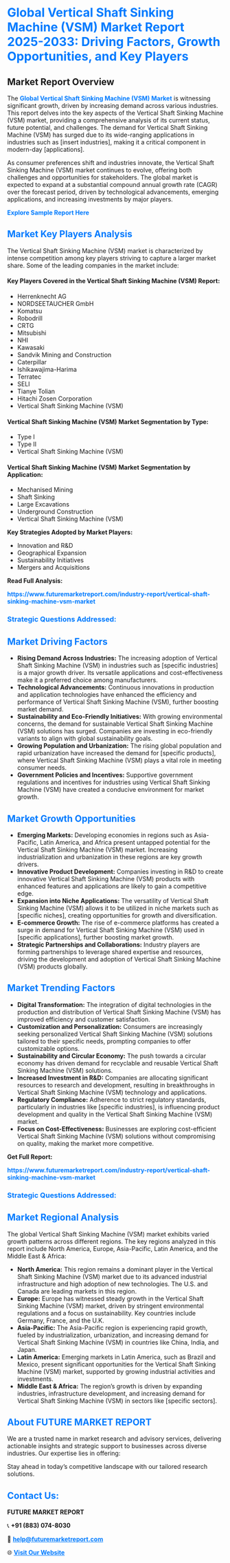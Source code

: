 <h1 style="color: #007BFF;">Global Vertical Shaft Sinking Machine (VSM) Market Report 2025-2033: Driving Factors, Growth Opportunities, and Key Players</h1>

<section id="overview">
<h2>Market Report Overview</h2>
<p>The <a href="https://www.futuremarketreport.com/industry-report/vertical-shaft-sinking-machine-vsm-market" style="color: #007BFF; text-decoration: none;"><strong>Global Vertical Shaft Sinking Machine (VSM) Market</strong></a> is witnessing significant growth, driven by increasing demand across various industries. This report delves into the key aspects of the Vertical Shaft Sinking Machine (VSM) market, providing a comprehensive analysis of its current status, future potential, and challenges. The demand for Vertical Shaft Sinking Machine (VSM) has surged due to its wide-ranging applications in industries such as [insert industries], making it a critical component in modern-day [applications].</p>
<p>As consumer preferences shift and industries innovate, the Vertical Shaft Sinking Machine (VSM) market continues to evolve, offering both challenges and opportunities for stakeholders. The global market is expected to expand at a substantial compound annual growth rate (CAGR) over the forecast period, driven by technological advancements, emerging applications, and increasing investments by major players.</p>
</section>

<section id="overview">
<p><a href="https://www.futuremarketreport.com/request-sample/reportId=101423" style="color: #007BFF; text-decoration: none;"><strong>Explore Sample Report Here</strong></a></p>
</section>

<section id="key-players">
<h2 style="color: #007BFF;">Market Key Players Analysis</h2>
<p>The Vertical Shaft Sinking Machine (VSM) market is characterized by intense competition among key players striving to capture a larger market share. Some of the leading companies in the market include:</p>
<h4>Key Players Covered in the Vertical Shaft Sinking Machine (VSM) Report:</h4>
<ul><li>Herrenknecht AG</li><li>NORDSEETAUCHER GmbH</li><li>Komatsu</li><li>Robodrill</li><li>CRTG</li><li>Mitsubishi</li><li>NHI</li><li>Kawasaki</li><li>Sandvik Mining and Construction</li><li>Caterpillar</li><li>Ishikawajima-Harima</li><li>Terratec</li><li>SELI</li><li>Tianye Tolian</li><li>Hitachi Zosen Corporation</li><li>Vertical Shaft Sinking Machine (VSM)</li></ul>
<h4>Vertical Shaft Sinking Machine (VSM) Market Segmentation by Type:</h4>
<ul><li>Type I</li><li>Type II</li><li>Vertical Shaft Sinking Machine (VSM)</li></ul>

<h4>Vertical Shaft Sinking Machine (VSM) Market Segmentation by Application:</h4>
<ul><li>Mechanised Mining</li><li>Shaft Sinking</li><li>Large Excavations</li><li>Underground Construction</li><li>Vertical Shaft Sinking Machine (VSM)</li></ul>
<p><strong>Key Strategies Adopted by Market Players:</strong></p>
<ul>
<li>Innovation and R&D</li>
<li>Geographical Expansion</li>
<li>Sustainability Initiatives</li>
<li>Mergers and Acquisitions</li>
</ul>
</section>

<section>
<p><strong>Read Full Analysis: </strong></p><a href="https://www.futuremarketreport.com/industry-report/vertical-shaft-sinking-machine-vsm-market" style="color: #007BFF; text-decoration: none;"><strong>https://www.futuremarketreport.com/industry-report/vertical-shaft-sinking-machine-vsm-market</strong></a>
<h3 style="color: #007BFF;">Strategic Questions Addressed:</h3>
</section>

<section id="driving-factors">
<h2 style="color: #007BFF;">Market Driving Factors</h2>
<ul>
<li><strong>Rising Demand Across Industries:</strong> The increasing adoption of Vertical Shaft Sinking Machine (VSM) in industries such as [specific industries] is a major growth driver. Its versatile applications and cost-effectiveness make it a preferred choice among manufacturers.</li>
<li><strong>Technological Advancements:</strong> Continuous innovations in production and application technologies have enhanced the efficiency and performance of Vertical Shaft Sinking Machine (VSM), further boosting market demand.</li>
<li><strong>Sustainability and Eco-Friendly Initiatives:</strong> With growing environmental concerns, the demand for sustainable Vertical Shaft Sinking Machine (VSM) solutions has surged. Companies are investing in eco-friendly variants to align with global sustainability goals.</li>
<li><strong>Growing Population and Urbanization:</strong> The rising global population and rapid urbanization have increased the demand for [specific products], where Vertical Shaft Sinking Machine (VSM) plays a vital role in meeting consumer needs.</li>
<li><strong>Government Policies and Incentives:</strong> Supportive government regulations and incentives for industries using Vertical Shaft Sinking Machine (VSM) have created a conducive environment for market growth.</li>
</ul>
</section>

<section id="growth-opportunities">
<h2 style="color: #007BFF;">Market Growth Opportunities</h2>
<ul>
<li><strong>Emerging Markets:</strong> Developing economies in regions such as Asia-Pacific, Latin America, and Africa present untapped potential for the Vertical Shaft Sinking Machine (VSM) market. Increasing industrialization and urbanization in these regions are key growth drivers.</li>
<li><strong>Innovative Product Development:</strong> Companies investing in R&D to create innovative Vertical Shaft Sinking Machine (VSM) products with enhanced features and applications are likely to gain a competitive edge.</li>
<li><strong>Expansion into Niche Applications:</strong> The versatility of Vertical Shaft Sinking Machine (VSM) allows it to be utilized in niche markets such as [specific niches], creating opportunities for growth and diversification.</li>
<li><strong>E-commerce Growth:</strong> The rise of e-commerce platforms has created a surge in demand for Vertical Shaft Sinking Machine (VSM) used in [specific applications], further boosting market growth.</li>
<li><strong>Strategic Partnerships and Collaborations:</strong> Industry players are forming partnerships to leverage shared expertise and resources, driving the development and adoption of Vertical Shaft Sinking Machine (VSM) products globally.</li>
</ul>
</section>

<section id="trending-factors">
<h2 style="color: #007BFF;">Market Trending Factors</h2>
<ul>
<li><strong>Digital Transformation:</strong> The integration of digital technologies in the production and distribution of Vertical Shaft Sinking Machine (VSM) has improved efficiency and customer satisfaction.</li>
<li><strong>Customization and Personalization:</strong> Consumers are increasingly seeking personalized Vertical Shaft Sinking Machine (VSM) solutions tailored to their specific needs, prompting companies to offer customizable options.</li>
<li><strong>Sustainability and Circular Economy:</strong> The push towards a circular economy has driven demand for recyclable and reusable Vertical Shaft Sinking Machine (VSM) solutions.</li>
<li><strong>Increased Investment in R&D:</strong> Companies are allocating significant resources to research and development, resulting in breakthroughs in Vertical Shaft Sinking Machine (VSM) technology and applications.</li>
<li><strong>Regulatory Compliance:</strong> Adherence to strict regulatory standards, particularly in industries like [specific industries], is influencing product development and quality in the Vertical Shaft Sinking Machine (VSM) market.</li>
<li><strong>Focus on Cost-Effectiveness:</strong> Businesses are exploring cost-efficient Vertical Shaft Sinking Machine (VSM) solutions without compromising on quality, making the market more competitive.</li>
</ul>
</section>

<section>
<p><strong>Get Full Report: </strong></p><a href="https://www.futuremarketreport.com/industry-report/vertical-shaft-sinking-machine-vsm-market" style="color: #007BFF; text-decoration: none;"><strong>https://www.futuremarketreport.com/industry-report/vertical-shaft-sinking-machine-vsm-market</strong></a>
<h3 style="color: #007BFF;">Strategic Questions Addressed:</h3>
</section>


<section id="regional-analysis">
<h2 style="color: #007BFF;">Market Regional Analysis</h2>
<p>The global Vertical Shaft Sinking Machine (VSM) market exhibits varied growth patterns across different regions. The key regions analyzed in this report include North America, Europe, Asia-Pacific, Latin America, and the Middle East & Africa:</p>
<ul>
<li><strong>North America:</strong> This region remains a dominant player in the Vertical Shaft Sinking Machine (VSM) market due to its advanced industrial infrastructure and high adoption of new technologies. The U.S. and Canada are leading markets in this region.</li>
<li><strong>Europe:</strong> Europe has witnessed steady growth in the Vertical Shaft Sinking Machine (VSM) market, driven by stringent environmental regulations and a focus on sustainability. Key countries include Germany, France, and the U.K.</li>
<li><strong>Asia-Pacific:</strong> The Asia-Pacific region is experiencing rapid growth, fueled by industrialization, urbanization, and increasing demand for Vertical Shaft Sinking Machine (VSM) in countries like China, India, and Japan.</li>
<li><strong>Latin America:</strong> Emerging markets in Latin America, such as Brazil and Mexico, present significant opportunities for the Vertical Shaft Sinking Machine (VSM) market, supported by growing industrial activities and investments.</li>
<li><strong>Middle East & Africa:</strong> The region’s growth is driven by expanding industries, infrastructure development, and increasing demand for Vertical Shaft Sinking Machine (VSM) in sectors like [specific sectors].</li>
</ul>
</section>

<footer>
<h2 style="color: #007BFF;">About FUTURE MARKET REPORT</h2>
<p>We are a trusted name in market research and advisory services, delivering actionable insights and strategic support to businesses across diverse industries. Our expertise lies in offering:</p>

<p>Stay ahead in today’s competitive landscape with our tailored research solutions.</p>

<h2 style="color: #007BFF;">Contact Us:</h2>
<p><strong>FUTURE MARKET REPORT</strong></p>
<p>📞 <strong>+91 (883) 074-8030</strong></p>
<p>📧 <strong><a href="mailto:help@futuremarketreport.com" style="color: #007BFF;">help@futuremarketreport.com</a></strong></p>
<p>🌐 <strong><a href="https://www.futuremarketreport.com/" style="color: #007BFF;">Visit Our Website</a></strong></p>
</footer>
